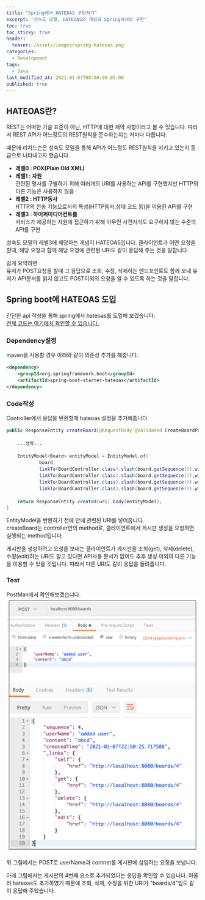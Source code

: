 ```yaml
---
title: "Spring에서 HATEOAS 구현하기"
excerpt: "성숙도 모델, HATEOAS의 개념과 Spring에서의 구현"
toc: true
toc_sticky: true
header:
  teaser: /assets/images/spring-hateoas.png
categories:
  - Development 
tags:
  - Java
last_modified_at: 2021-01-07T08:06:00-05:00
published: true
---
```

## HATEOAS란?
REST는 어떠한 기술 표준이 아닌, HTTP에 대한 제약 사항이라고 볼 수 있습니다. 따라서 REST API가 어느정도의 REST원칙을 준수하는지는 저마다 다릅니다.   

때문에 리차드슨은 성숙도 모델을 통해 API가 어느정도 REST원칙을 지키고 있는지 등급으로 나타내고자 했습니다.  
- **레벨0 : POX(Plain Old XML)**   
- **레벨1 : 자원**   
관련된 명사를 구별하기 위해 여러개의 URI를 사용하는 API를 구현했지만 HTTP의 다른 기능은 사용하지 않음
- **레벨2 : HTTP동사**    
HTTP의 전송 기능으로서의 특성(HTTP동사,상태 코드 등)을 이용한 API를 구현
- **레벨3 : 하이퍼미디어컨트롤**   
서비스가 제공하는 자원에 접근하기 위해 아무런 사전지식도 요구하지 않는 수준의 API를 구현

성숙도 모델의 레벨3에 해당하는 개념이 HATEOAS입니다. 클라이언트가 어떤 요청을 할때, 해당 요청과 함께 해당 요청에 관련된 URI도 같이 응답해 주는 것을 말합니다. 

쉽게 요약하면  
유저가 POST요청을 할때 그 응답으로 조회, 수정, 삭제하는 엔드포인트도 함께 보내 유저가 API문서를 읽지 않고도 POST이외의 요청을 알 수 있도록 하는 것을 말합니다.


## Spring boot에 HATEOAS 도입
간단한 api 작성을 통해 spring에서 hateoas를 도입해 보겠습니다.  
[전체 코드는 여기에서 확인할 수 있습니다.](https://github.com/donggyuu/spring-basic/blob/master/restapi/src/main/java/com/example/restapi/controller/BoardController.java#L57)

### Dependency설정
maven을 사용할 경우 아래와 같이 의존성 추가를 해줍니다.
```xml
<dependency>
	<groupId>org.springframework.boot</groupId>
	<artifactId>spring-boot-starter-hateoas</artifactId>
</dependency>
```

### Code작성
Controller에서 응답을 반환할때 hateoas 설정을 추가해줍니다.   

```java
public ResponseEntity createBoard(@RequestBody @Validated CreateBoardParam param) {
    
    ...생략...

    EntityModel<Board> entityModel = EntityModel.of(
            board,
            linkTo(BoardController.class).slash(board.getSequence()).withSelfRel(),
            linkTo(BoardController.class).slash(board.getSequence()).withRel("get"),
            linkTo(BoardController.class).slash(board.getSequence()).withRel("delete"),
            linkTo(BoardController.class).slash(board.getSequence()).withRel("edit"));

    return ResponseEntity.created(uri).body(entityModel);
}
```
EntityModel을 반환하기 전에 안에 관련된 URI를 넣어줍니다.  
createBoard는 controller안의 method로, 클라이언트에서 게시판 생성을 요청하면 실행되는 method입니다.   

게시판을 생성하려고 요청을 보내는 클라이언트가 게시판을 조회(get), 삭제(delete), 수정(edit)하는 URI도 알고 있다면 API사용 문서가 없어도 추후 생성 이외의 다른 기능을 이용할 수 있을 것입니다. 따라서 다른 URI도 같이 응답을 돌려줍니다.

### Test
PostMan에서 확인해보겠습니다.  
![spring-hateoas-2](/assets/images/spring-hateoas-2.png)

위 그림에서는 POST로 userName과 contnet를 게시판에 삽입하는 요청을 보냅니다.  

아래 그림에서는 게시판의 4번째 요소로 추가되었다는 응답을 확인할 수 있습니다. 아울러 hateoas도 추가하였기 때문에 조회, 삭제, 수정을 위한 URI가 "boards/4"임도 같이 응답해 주었습니다.  
